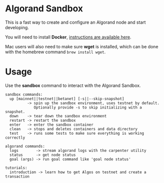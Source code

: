 # Algorand Sandbox

This is a fast way to create and configure an Algorand node and start developing.

You will need to install **Docker**, [instructions are available here](https://docs.docker.com/v17.09/engine/installation/).

Mac users will also need to make sure **wget** is installed, which can be done with the homebrew command `brew install wget`.

# Usage

Use the **sandbox** command to interact with the Algorand Sandbox.
```
sandbox commands:
  up [mainnet||testnet||betanet] [-s||--skip-snapshot]
          -> spin up the sandbox environment, uses testnet by default.
             Optionally provide -s to skip initializing with a snapshot.
  down    -> tear down the sandbox environment
  restart -> restart the sandbox
  enter   -> enter the sandbox container
  clean   -> stops and deletes containers and data directory
  test    -> runs some tests to make sure everything is working correctly

algorand commands:
  logs        -> stream algorand logs with the carpenter utility
  status      -> get node status
  goal (args) -> run goal command like 'goal node status'

tutorials:
  introduction -> learn how to get Algos on testnet and create a transaction
```
